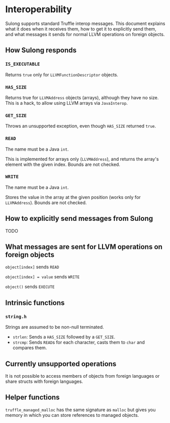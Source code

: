 # Interoperability

Sulong supports standard Truffle interop messages. This document explains what
it does when it receives them, how to get it to explicitly send them, and what
messages it sends for normal LLVM operations on foreign objects.

## How Sulong responds

### `IS_EXECUTABLE`

Returns `true` only for `LLVMFunctionDescriptor` objects.

### `HAS_SIZE`

Returns true for `LLVMAddress` objects (arrays), although they have no size.
This is a hack, to allow using LLVM arrays via `JavaInterop`.

### `GET_SIZE`

Throws an unsupported exception, even though `HAS_SIZE` returned `true`.

### `READ`

The name must be a Java `int`.

This is implemented for arrays only (`LLVMAddress`), and returns the array's
element with the given index. Bounds are not checked.

### `WRITE`

The name must be a Java `int`.

Stores the value in the array at the given position (works only for
`LLVMAddress`). Bounds are not checked.

## How to explicitly send messages from Sulong

TODO

## What messages are sent for LLVM operations on foreign objects

`object[index]` sends `READ`

`object[index] = value` sends `WRITE`

`object()` sends `EXECUTE`

## Intrinsic functions

### `string.h`

Strings are assumed to be non-null terminated.
* `strlen`: Sends a `HAS_SIZE` followed by a `GET_SIZE`.
* `strcmp`: Sends `READ`s for each character, casts them to `char` and
compares them.

## Currently unsupported operations

It is not possible to access members of objects from foreign languages or share
structs with foreign languages.

## Helper functions

`truffle_managed_malloc` has the same signature as `malloc` but gives you
memory in which you can store references to managed objects.

